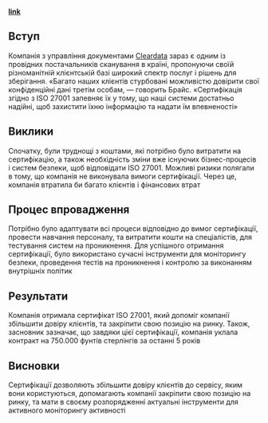 [**link**](https://drive.google.com/file/d/1uRJqQZ-3tn_XeiAERSZvbURyU7JRcBj0/view?usp=drive_link)
## Вступ
Компанія з управління документами [Cleardata](www.cleardatagroup.co.uk) зараз є одним із провідних постачальників сканування в країні, пропонуючи своїй різноманітній клієнтській базі широкий спектр послуг і рішень для зберігання. «Багато наших клієнтів стурбовані можливістю довірити свої конфіденційні дані третім особам, — говорить Брайс. «Сертифікація згідно з ISO 27001 запевняє їх у тому, що наші системи достатньо надійні, щоб захистити їхню інформацію та надати їм впевненості»

## Виклики
Спочатку, були труднощі з коштами, які потрібно було витратити на сертифікацію, а також необхідність зміни вже існуючих бізнес-процесів і систем безпеки, щоб відповідати ISO 27001. Можливі ризики полягали в тому, що компанія не виконувала вимоги сертифікації. Через це, компанія втратила би багато клієнтів і фінансових втрат

## Процес впровадження
Потрібно було адаптувати всі процеси відповідно до вимог сертифікації, провести навчання персоналу, та витратити кошти на спеціалістів, для тестування систем на проникнення. Для успішного отримання сертифікації, було використано сучасні інструменти для моніторингу безпеки, проведення тестів на проникнення і контролю за виконанням внутрішніх політик

## Результати
Компанія отримала сертифікат ISO 27001, який допоміг компанії збільшити довіру клієнтів, та закріпити свою позицію на ринку. Також, засновник зазначає, що завдяки цієї сертифікації, компанія уклала контракт на 750.000 фунтів стерлінгів за останні 5 років

## Висновки
Сертифікації дозволяють збільшити довіру клієнтів до сервісу, яким вони користуються, допомагають компанії закріпити свою позицію на ринку, та мати в своєму розпорядженні актуальні інструменти для активного моніторингу активності